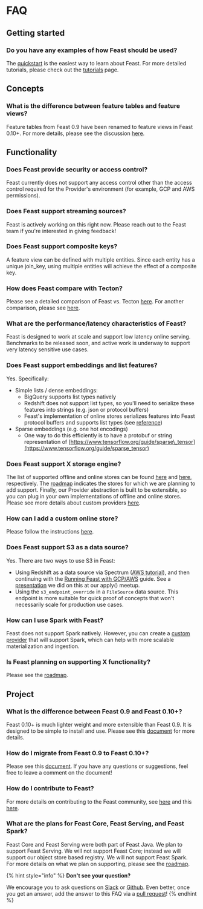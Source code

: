 # FAQ

## Getting started

### Do you have any examples of how Feast should be used?

The [quickstart](quickstart.md) is the easiest way to learn about Feast. For more detailed tutorials, please check out the [tutorials](../tutorials/tutorials-overview.md) page.

## Concepts

### What is the difference between feature tables and feature views?

Feature tables from Feast 0.9 have been renamed to feature views in Feast 0.10+. For more details, please see the discussion [here](https://github.com/feast-dev/feast/issues/1583).

## Functionality

### Does Feast provide security or access control?

Feast currently does not support any access control other than the access control required for the Provider's environment \(for example, GCP and AWS permissions\).

### Does Feast support streaming sources?

Feast is actively working on this right now. Please reach out to the Feast team if you're interested in giving feedback!  

### Does Feast support composite keys?

A feature view can be defined with multiple entities. Since each entity has a unique join\_key, using multiple entities will achieve the effect of a composite key.

### How does Feast compare with Tecton?

Please see a detailed comparison of Feast vs. Tecton [here](https://www.tecton.ai/feast/). For another comparison, please see [here](https://mlops.community/learn/feature-store/).

### What are the performance/latency characteristics of Feast?

Feast is designed to work at scale and support low latency online serving. Benchmarks to be released soon, and active work is underway to support very latency sensitive use cases.

### Does Feast support embeddings and list features?

Yes. Specifically:

* Simple lists / dense embeddings: 
  * BigQuery supports list types natively 
  * Redshift does not support list types, so you'll need to serialize these features into strings \(e.g. json or protocol buffers\)
  * Feast's implementation of online stores serializes features into Feast protocol buffers and supports list types \(see [reference](https://github.com/feast-dev/feast/blob/master/docs/specs/online_store_format.md#appendix-a-value-proto-format)\)
* Sparse embeddings \(e.g. one hot encodings\)
  * One way to do this efficiently is to have a protobuf or string representation of [https://www.tensorflow.org/guide/sparse\_tensor](https://www.tensorflow.org/guide/sparse_tensor)

### Does Feast support X storage engine?

The list of supported offline and online stores can be found [here](../reference/offline-stores/) and [here](../reference/online-stores/), respectively. The [roadmap](../roadmap.md) indicates the stores for which we are planning to add support. Finally, our Provider abstraction is built to be extensible, so you can plug in your own implementations of offline and online stores. Please see more details about custom providers [here](../how-to-guides/creating-a-custom-provider.md).

### How can I add a custom online store?

Please follow the instructions [here](../how-to-guides/adding-support-for-a-new-online-store.md).

### Does Feast support S3 as a data source?

Yes. There are two ways to use S3 in Feast:

* Using Redshift as a data source via Spectrum \([AWS tutorial](https://docs.aws.amazon.com/redshift/latest/dg/tutorial-nested-data-create-table.html)\), and then continuing with the [Running Feast with GCP/AWS](../how-to-guides/feast-gcp-aws/) guide. See a [presentation](https://youtu.be/pMFbRJ7AnBk?t=9463) we did on this at our apply\(\) meetup.
* Using the `s3_endpoint_override` in a `FileSource` data source. This endpoint is more suitable for quick proof of concepts that won't necessarily scale for production use cases.

### How can I use Spark with Feast?

Feast does not support Spark natively. However, you can create a [custom provider](../how-to-guides/creating-a-custom-provider.md) that will support Spark, which can help with more scalable materialization and ingestion.

### Is Feast planning on supporting X functionality?

Please see the [roadmap](../roadmap.md).

## Project

### What is the difference between Feast 0.9 and Feast 0.10+?

Feast 0.10+ is much lighter weight and more extensible than Feast 0.9. It is designed to be simple to install and use. Please see this [document](https://docs.google.com/document/d/1AOsr_baczuARjCpmZgVd8mCqTF4AZ49OEyU4Cn-uTT0) for more details.

### How do I migrate from Feast 0.9 to Feast 0.10+?

Please see this [document](https://docs.google.com/document/d/1AOsr_baczuARjCpmZgVd8mCqTF4AZ49OEyU4Cn-uTT0). If you have any questions or suggestions, feel free to leave a comment on the document!

### How do I contribute to Feast?

For more details on contributing to the Feast community, see [here](../community.md) and this [here](../project/contributing.md).

### What are the plans for Feast Core, Feast Serving, and Feast Spark?

Feast Core and Feast Serving were both part of Feast Java. We plan to support Feast Serving. We will not support Feast Core; instead we will support our object store based registry. We will not support Feast Spark. For more details on what we plan on supporting, please see the [roadmap](../roadmap.md).

{% hint style="info" %}
**Don't see your question?**

We encourage you to ask questions on [Slack](https://slack.feast.dev/) or [Github](https://github.com/feast-dev/feast). Even better, once you get an answer, add the answer to this FAQ via a [pull request](../project/development-guide.md)!
{% endhint %}

